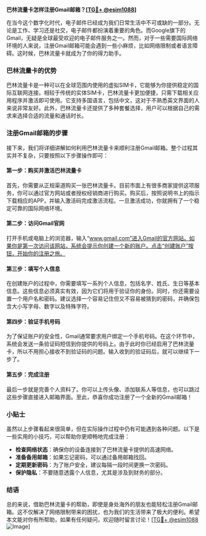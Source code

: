 **巴林流量卡怎样注册Gmail邮箱？[[TG💪+ @esim1088](https://t.me/s/esim1088)]**

在当今这个数字化时代，电子邮件已经成为我们日常生活中不可或缺的一部分。无论是工作、学习还是社交，电子邮件都扮演着重要的角色。而Google旗下的Gmail，无疑是全球最受欢迎的电子邮件服务之一。然而，对于一些需要国际网络环境的人来说，注册Gmail邮箱可能会遇到一些小麻烦，比如网络限制或者语言障碍。这时候，巴林流量卡就成为了你的得力助手。

### 巴林流量卡的优势

巴林流量卡是一种可以在全球范围内使用的虚拟SIM卡，它能够为你提供稳定的国际互联网连接。相较于传统的实体SIM卡，巴林流量卡更加便捷，只需下载相关应用程序并激活即可使用。它支持多国语言，包括中文，这对于不熟悉英文界面的人来说非常友好。此外，巴林流量卡还提供了多种套餐选择，用户可以根据自己的需求来选择合适的流量和通话时长。

### 注册Gmail邮箱的步骤

接下来，我们将详细讲解如何利用巴林流量卡来顺利注册Gmail邮箱。整个过程其实并不复杂，只要按照以下步骤操作即可：

#### 第一步：购买并激活巴林流量卡

首先，你需要从正规渠道购买一张巴林流量卡。目前市面上有很多商家提供这项服务，你可以通过官方网站或者授权经销商进行购买。购买后，按照说明书上的指示下载相应的APP，并输入激活码完成激活流程。一旦激活成功，你就拥有了一个稳定可靠的国际网络环境。

#### 第二步：访问Gmail官网

打开手机或电脑上的浏览器，输入“www.gmail.com”进入Gmail的官方网站。如果你是第一次访问该网站，系统会提示你创建一个新的账户。点击“创建账户”按钮，开始你的注册之旅。

#### 第三步：填写个人信息

在创建账户的过程中，你需要填写一系列个人信息，包括名字、姓氏、生日等基本信息。这些信息必须真实有效，因为它们将用于验证你的身份。同时，你还需要设置一个用户名和密码。建议选择一个容易记住但又不容易被猜到的密码，并确保包含大小写字母、数字以及特殊字符。

#### 第四步：验证手机号码

为了保证账户的安全性，Gmail通常要求用户绑定一个手机号码。在这个环节中，系统会发送一条验证码短信到你提供的号码上。由于此时你已经启用了巴林流量卡，所以不用担心接收不到验证码的问题。输入收到的验证码后，就可以继续下一步了。

#### 第五步：完成注册

最后一步就是完善个人资料了。你可以上传头像、添加联系人等信息，也可以跳过这些步骤直接进入邮箱界面。至此，恭喜你成功注册了一个全新的Gmail邮箱！

### 小贴士

虽然以上步骤看起来很简单，但在实际操作过程中仍有可能遇到各种问题。以下是一些实用的小技巧，可以帮助你更顺畅地完成注册：

- **检查网络状态**：确保你的设备连接到了巴林流量卡提供的高速网络。
- **准备备用邮箱**：如果忘记密码，可以通过备用邮箱找回。
- **定期更新密码**：为了账户安全，建议每隔一段时间更换一次密码。
- **保护隐私**：不要随意透露个人信息，尤其是涉及到财务的部分。

### 结语

总的来说，借助巴林流量卡的帮助，即使是身处海外的朋友也能轻松注册Gmail邮箱。这不仅解决了网络限制带来的困扰，也为我们的生活带来了极大的便利。希望本文能对你有所帮助，如果有任何疑问，欢迎随时留言讨论！[[TG💪+ @esim1088](https://t.me/s/esim1088) ![Image](https://i.postimg.cc/4NQfJmqS/Snipaste-2025-05-13-00-14-12.png)]